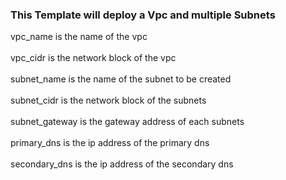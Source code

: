 ### This Template will deploy a Vpc and multiple Subnets<br/>
vpc_name is the name of the vpc
<br/><br/>
vpc_cidr is the network block of the vpc
<br/><br/>
subnet_name is the name of the subnet to be created
<br/><br/>
subnet_cidr is the network block of the subnets
<br/><br/>
subnet_gateway is the gateway address of each subnets
<br/><br/>
primary_dns is the ip address of the primary dns
<br/><br/>
secondary_dns is the ip address of the secondary dns
